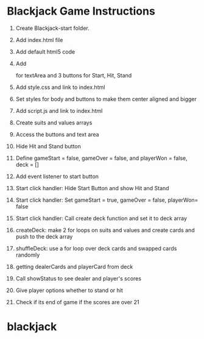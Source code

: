 # Blackjack Game Instructions

1. Create Blackjack-start folder.

2. Add index.html file

3. Add default html5 code

4. Add <p> for textArea and 3 buttons for Start, Hit, Stand

5. Add style.css and link to index.html

6. Set styles for body and buttons to make them center aligned and bigger

7. Add script.js and link to index.html

8. Create suits and values arrays

9. Access the buttons and text area

10. Hide Hit and Stand button

11. Define gameStart = false, gameOver = false, and playerWon = false, deck = []

12. Add event listener to start button

13. Start click handler: Hide Start Button and show Hit and Stand

14. Start click handler: Set gameStart = true, gameOver = false, playerWon= false

15. Start click handler: Call create deck function and set it to deck array

16. createDeck: make 2 for loops on suits and values and create cards and push to the deck array

17. shuffleDeck: use a for loop over deck cards and swapped cards randomly

18. getting dealerCards and playerCard from deck

19. Call showStatus to see dealer and player's scores

20. Give player options whether to stand or hit

21. Check if its end of game if the scores are over 21
# blackjack
